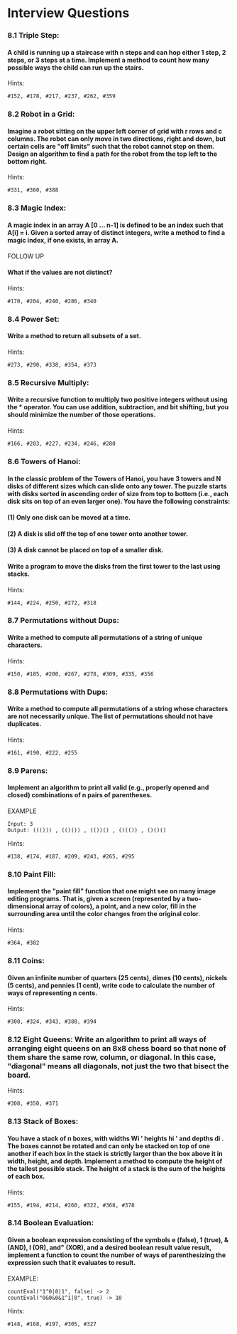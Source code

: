 # Interview Questions

### 8.1 Triple Step:
#### A child is running up a staircase with n steps and can hop either 1 step, 2 steps, or 3 steps at a time. Implement a method to count how many possible ways the child can run up the stairs.
Hints:
```
#152, #178, #217, #237, #262, #359
```

### 8.2 Robot in a Grid:
#### Imagine a robot sitting on the upper left corner of grid with r rows and c columns. The robot can only move in two directions, right and down, but certain cells are "off limits" such that the robot cannot step on them. Design an algorithm to find a path for the robot from the top left to the bottom right.
Hints:
```
#331, #360, #388
```

### 8.3 Magic Index:
#### A magic index in an array A [0 ... n-1] is defined to be an index such that A[i] = i. Given a sorted array of distinct integers, write a method to find a magic index, if one exists, in array A.
FOLLOW UP
#### What if the values are not distinct?
Hints:
```
#170, #204, #240, #286, #340
```

### 8.4 Power Set:
#### Write a method to return all subsets of a set.
Hints:
```
#273, #290, #338, #354, #373
```

### 8.5 Recursive Multiply:
#### Write a recursive function to multiply two positive integers without using the * operator. You can use addition, subtraction, and bit shifting, but you should minimize the number of those operations.
Hints:
```
#166, #203, #227, #234, #246, #280
```

### 8.6 Towers of Hanoi:
#### In the classic problem of the Towers of Hanoi, you have 3 towers and N disks of different sizes which can slide onto any tower. The puzzle starts with disks sorted in ascending order of size from top to bottom (i.e., each disk sits on top of an even larger one). You have the following constraints:
#### (1) Only one disk can be moved at a time.
#### (2) A disk is slid off the top of one tower onto another tower.
#### (3) A disk cannot be placed on top of a smaller disk.
#### Write a program to move the disks from the first tower to the last using stacks.
Hints:
```
#144, #224, #250, #272, #318
```

### 8.7 Permutations without Dups:
#### Write a method to compute all permutations of a string of unique characters.
Hints:
```
#150, #185, #200, #267, #278, #309, #335, #356
```

### 8.8 Permutations with Dups:
#### Write a method to compute all permutations of a string whose characters are not necessarily unique. The list of permutations should not have duplicates.

Hints:
```
#161, #190, #222, #255
```

### 8.9 Parens:
#### Implement an algorithm to print all valid (e.g., properly opened and closed) combinations of n pairs of parentheses.

EXAMPLE
```
Input: 3
Output: ((())) , (()()) , (())() , ()(()) , ()()()
```
Hints:
```
#138, #174, #187, #209, #243, #265, #295
```
### 8.10 Paint Fill:
#### Implement the "paint fill" function that one might see on many image editing programs. That is, given a screen (represented by a two-dimensional array of colors), a point, and a new color, fill in the surrounding area until the color changes from the original color.
Hints:
```
#364, #382
```

### 8.11 Coins:
#### Given an infinite number of quarters (25 cents), dimes (10 cents), nickels (5 cents), and pennies (1 cent), write code to calculate the number of ways of representing n cents.
Hints:
```
#300, #324, #343, #380, #394
```

### 8.12 Eight Queens: Write an algorithm to print all ways of arranging eight queens on an 8x8 chess board so that none of them share the same row, column, or diagonal. In this case, "diagonal" means all diagonals, not just the two that bisect the board.
Hints:
```
#308, #350, #371
```

### 8.13 Stack of Boxes:
#### You have a stack of n boxes, with widths Wi ' heights hi ' and depths di . The boxes cannot be rotated and can only be stacked on top of one another if each box in the stack is strictly larger than the box above it in width, height, and depth. Implement a method to compute the height of the tallest possible stack. The height of a stack is the sum of the heights of each box.
Hints:
```
#155, #194, #214, #260, #322, #368, #378
```

### 8.14 Boolean Evaluation:
#### Given a boolean expression consisting of the symbols e (false), 1 (true), & (AND), I (OR), and" (XOR), and a desired boolean result value result, implement a function to count the number of ways of parenthesizing the expression such that it evaluates to result.
EXAMPLE:
```
countEval("1^0|0|1", false) -> 2
countEval("0&0&0&1^1|0", true) -> 10
```
Hints:
```
#148, #168, #197, #305, #327
```